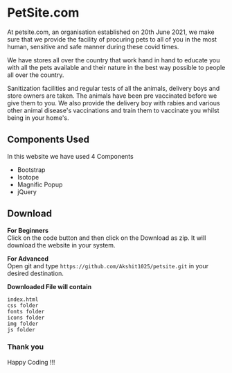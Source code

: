 # PetSite.com

At petsite.com, an organisation established on 20th June 2021, we make sure that we provide the facility of procuring pets to all of you in the most human, sensitive and safe manner during these covid times.

We have stores all over the country that work hand in hand to educate you with all the pets available and their nature in the best way possible to people all over the country.

Sanitization facilities and regular tests of all the animals, delivery boys and store owners are taken. The animals have been pre vaccinated before we give them to you. We also provide the delivery boy with rabies and various other animal disease's vaccinations and train them to vaccinate you whilst being in your home's.

## Components Used

In this website we have used 4 Components

- Bootstrap
- Isotope
- Magnific Popup
- jQuery

## Download

**For Beginners**  
Click on the code button and then click on the Download as zip. It will download the website in your system.

**For Advanced**  
Open git and type `https://github.com/Akshit1025/petsite.git` in your desired destination.

**Downloaded File will contain**
```
index.html
css folder
fonts folder
icons folder
img folder
js folder

```


### Thank you
Happy Coding !!!